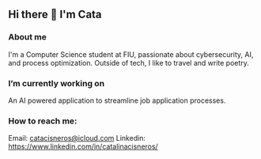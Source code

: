 ## Hi there 👋 I'm Cata

### About me
  I'm a Computer Science student at FIU, passionate about cybersecurity, AI, and process optimization. Outside of tech, I like to travel and write poetry.

### I’m currently working on
  An AI powered application to streamline job application processes.

### How to reach me:
  Email: catacisneros@icloud.com
  Linkedin: https://www.linkedin.com/in/catalinacisneros/


<!--
**catacisneros/catacisneros** is a ✨ _special_ ✨ repository because its `README.md` (this file) appears on your GitHub profile.

Here are some ideas to get you started:

- 🔭 I’m currently working on ...
- 🌱 I’m currently learning ...
- 👯 I’m looking to collaborate on ...
- 🤔 I’m looking for help with ...
- 💬 Ask me about ...
- 📫 How to reach me: ...
- 😄 Pronouns: ...
- ⚡ Fun fact: ...
-->
